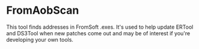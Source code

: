 # FromAobScan

This tool finds addresses in FromSoft .exes. It's used to help update ERTool and DS3Tool when new patches come out and may be of interest if you're developing your own tools.
